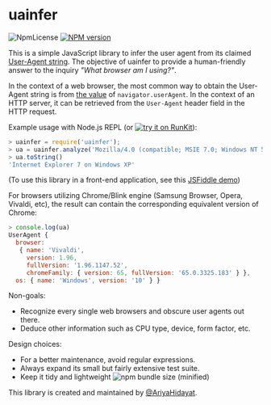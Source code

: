 # uainfer

![NpmLicense](https://img.shields.io/npm/l/uainfer.svg)
[![NPM version](https://img.shields.io/npm/v/uainfer.svg)](https://www.npmjs.com/package/uainfer)

This is a simple JavaScript library to infer the user agent from its claimed [User-Agent string](https://developer.mozilla.org/en-US/docs/Web/HTTP/Headers/User-Agent). The objective of uainfer to provide a human-friendly answer to the inquiry _"What browser am I using?"_.

In the context of a web browser, the most common way to obtain the User-Agent string is from [the value](https://developer.mozilla.org/en-US/docs/Web/API/NavigatorID/userAgent) of `navigator.userAgent`. In the context of an HTTP server, it can be retrieved from the `User-Agent` header field in the HTTP request.

Example usage with Node.js REPL (or [![try it on RunKit](https://badge.runkitcdn.com/uainfer.svg)](https://npm.runkit.com/uainfer)):

```js
> uainfer = require('uainfer');
> ua = uainfer.analyze('Mozilla/4.0 (compatible; MSIE 7.0; Windows NT 5.2)'
> ua.toString()
'Internet Explorer 7 on Windows XP'
```

(To use this library in a front-end application, see this [JSFiddle demo](http://jsfiddle.net/5467k1tp/))

For browsers utilizing Chrome/Blink engine (Samsung Browser, Opera, Vivaldi, etc), the result can contain the corresponding equivalent version of Chrome:

```js
> console.log(ua)
UserAgent {
  browser:
   { name: 'Vivaldi',
     version: 1.96,
     fullVersion: '1.96.1147.52',
     chromeFamily: { version: 65, fullVersion: '65.0.3325.183' } },
  os: { name: 'Windows', version: '10' } }
```

Non-goals:
* Recognize every single web browsers and obscure user agents out there.
* Deduce other information such as CPU type, device, form factor, etc.

Design choices:
* For a better maintenance, avoid regular expressions.
* Always expand its small but fairly extensive test suite.
* Keep it tidy and lightweight ![npm bundle size (minified)](https://img.shields.io/bundlephobia/min/uainfer.svg)

This library is created and maintained by [@AriyaHidayat](https://twitter.com/AriyaHidayat).
